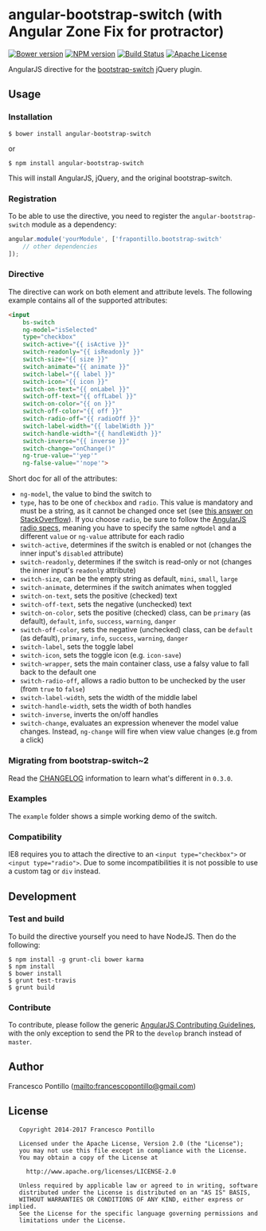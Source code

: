 angular-bootstrap-switch (with Angular Zone Fix for protractor)
========================

[![Bower version][bower-version-image]][bower-url]
[![NPM version][npm-version-image]][npm-url]
[![Build Status][travis-image]][travis-url]
[![Apache License][license-image]][license-url]

AngularJS directive for the [bootstrap-switch](https://github.com/nostalgiaz/bootstrap-switch) jQuery plugin.

## Usage

### Installation
```shell
$ bower install angular-bootstrap-switch
```

or

```shell
$ npm install angular-bootstrap-switch
```

This will install AngularJS, jQuery, and the original bootstrap-switch.

### Registration

To be able to use the directive, you need to register the `angular-bootstrap-switch` module as a dependency:

```javascript
angular.module('yourModule', ['frapontillo.bootstrap-switch'
    // other dependencies
]);
```

### Directive
The directive can work on both element and attribute levels. The following example contains all of the supported attributes:

```html
<input
    bs-switch
    ng-model="isSelected"
    type="checkbox"
    switch-active="{{ isActive }}"
    switch-readonly="{{ isReadonly }}"
    switch-size="{{ size }}"
    switch-animate="{{ animate }}"
    switch-label="{{ label }}"
    switch-icon="{{ icon }}"
    switch-on-text="{{ onLabel }}"
    switch-off-text="{{ offLabel }}"
    switch-on-color="{{ on }}"
    switch-off-color="{{ off }}"
    switch-radio-off="{{ radioOff }}"
    switch-label-width="{{ labelWidth }}"
    switch-handle-width="{{ handleWidth }}"
    switch-inverse="{{ inverse }}"
    switch-change="onChange()"
    ng-true-value="'yep'"
    ng-false-value="'nope'">
```

Short doc for all of the attributes:

* `ng-model`, the value to bind the switch to
* `type`, has to be one of `checkbox` and `radio`.
This value is mandatory and must be a string, as it cannot be changed once set (see [this answer on StackOverflow](http://stackoverflow.com/a/15155407/801065)).
If you choose `radio`, be sure to follow the [AngularJS radio specs](https://docs.angularjs.org/api/ng/input/input%5Bradio%5D),
meaning you have to specify the same `ngModel` and a different `value` or `ng-value` attribute for each radio
* `switch-active`, determines if the switch is enabled or not (changes the inner input's `disabled` attribute)
* `switch-readonly`, determines if the switch is read-only or not (changes the inner input's `readonly` attribute)
* `switch-size`, can be the empty string as default, `mini`, `small`, `large`
* `switch-animate`, determines if the switch animates when toggled
* `switch-on-text`, sets the positive (checked) text
* `switch-off-text`, sets the negative (unchecked) text
* `switch-on-color`, sets the positive (checked) class, can be `primary` (as default), `default`, `info`, `success`, `warning`, `danger`
* `switch-off-color`, sets the negative (unchecked) class, can be `default` (as default), `primary`, `info`, `success`, `warning`, `danger`
* `switch-label`, sets the toggle label
* `switch-icon`, sets the toggle icon (e.g. `icon-save`)
* `switch-wrapper`, sets the main container class, use a falsy value to fall back to the default one
* `switch-radio-off`, allows a radio button to be unchecked by the user (from `true` to `false`)
* `switch-label-width`, sets the width of the middle label
* `switch-handle-width`, sets the width of both handles
* `switch-inverse`, inverts the on/off handles
* `switch-change`, evaluates an expression whenever the model value changes. Instead, `ng-change` will fire when view value changes (e.g from a click)

### Migrating from bootstrap-switch~2

Read the [CHANGELOG](CHANGELOG.md#030-alpha1-2014-02-22) information to learn what's different in `0.3.0`.

### Examples

The `example` folder shows a simple working demo of the switch.

### Compatibility

IE8 requires you to attach the directive to an `<input type="checkbox">` or `<input type="radio">`. Due to some incompatibilities it is not possible to use a custom tag or `div` instead.

## Development

### Test and build

To build the directive yourself you need to have NodeJS. Then do the following:

```shell
$ npm install -g grunt-cli bower karma
$ npm install
$ bower install
$ grunt test-travis
$ grunt build
```

### Contribute

To contribute, please follow the generic [AngularJS Contributing Guidelines](https://github.com/angular/angular.js/blob/master/CONTRIBUTING.md), with the only exception to send the PR to the `develop` branch instead of `master`.

## Author

Francesco Pontillo (<mailto:francescopontillo@gmail.com>)

## License

```
   Copyright 2014-2017 Francesco Pontillo

   Licensed under the Apache License, Version 2.0 (the "License");
   you may not use this file except in compliance with the License.
   You may obtain a copy of the License at

     http://www.apache.org/licenses/LICENSE-2.0

   Unless required by applicable law or agreed to in writing, software
   distributed under the License is distributed on an "AS IS" BASIS,
   WITHOUT WARRANTIES OR CONDITIONS OF ANY KIND, either express or implied.
   See the License for the specific language governing permissions and
   limitations under the License.

```

[license-image]: http://img.shields.io/badge/license-Apache_2.0-blue.svg?style=flat
[license-url]: LICENSE

[bower-version-image]: http://img.shields.io/bower/v/angular-bootstrap-switch.svg?style=flat
[bower-url]: http://bower.io/search/?q=angular-bootstrap-switch

[npm-url]: https://npmjs.org/package/angular-bootstrap-switch
[npm-version-image]: http://img.shields.io/npm/v/angular-bootstrap-switch.svg?style=flat

[travis-image]: http://img.shields.io/travis/frapontillo/angular-bootstrap-switch/develop.svg?style=flat
[travis-url]: https://travis-ci.org/frapontillo/angular-bootstrap-switch
